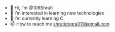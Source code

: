- 👋 Hi, I’m @109Shruti
- 👀 I’m interested in learning new technologies 
- 🌱 I’m currently learning C
- 📫 How to reach me shrutidogra011@gmail.com 

<!---
109Shruti/109Shruti is a ✨ special ✨ repository because its `README.md` (this file) appears on your GitHub profile.
You can click the Preview link to take a look at your changes.
--->
